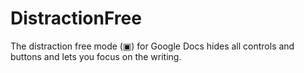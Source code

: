 # DistractionFree
The distraction free mode (▣) for Google Docs hides all controls and buttons and lets you focus on the writing.